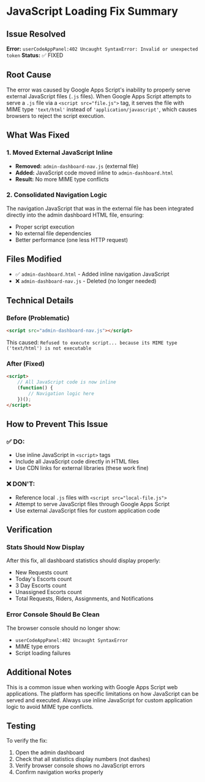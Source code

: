 # JavaScript Loading Fix Summary

## Issue Resolved
**Error:** `userCodeAppPanel:402 Uncaught SyntaxError: Invalid or unexpected token`
**Status:** ✅ FIXED

## Root Cause
The error was caused by Google Apps Script's inability to properly serve external JavaScript files (`.js` files). When Google Apps Script attempts to serve a `.js` file via a `<script src="file.js">` tag, it serves the file with MIME type `'text/html'` instead of `'application/javascript'`, which causes browsers to reject the script execution.

## What Was Fixed

### 1. Moved External JavaScript Inline
- **Removed:** `admin-dashboard-nav.js` (external file)
- **Added:** JavaScript code moved inline to `admin-dashboard.html`
- **Result:** No more MIME type conflicts

### 2. Consolidated Navigation Logic
The navigation JavaScript that was in the external file has been integrated directly into the admin dashboard HTML file, ensuring:
- Proper script execution
- No external file dependencies
- Better performance (one less HTTP request)

## Files Modified
- ✅ `admin-dashboard.html` - Added inline navigation JavaScript
- ❌ `admin-dashboard-nav.js` - Deleted (no longer needed)

## Technical Details

### Before (Problematic)
```html
<script src="admin-dashboard-nav.js"></script>
```
This caused: `Refused to execute script... because its MIME type ('text/html') is not executable`

### After (Fixed)
```html
<script>
    // All JavaScript code is now inline
    (function() {
        // Navigation logic here
    })();
</script>
```

## How to Prevent This Issue

### ✅ DO:
- Use inline JavaScript in `<script>` tags
- Include all JavaScript code directly in HTML files
- Use CDN links for external libraries (these work fine)

### ❌ DON'T:
- Reference local `.js` files with `<script src="local-file.js">`
- Attempt to serve JavaScript files through Google Apps Script
- Use external JavaScript files for custom application code

## Verification

### Stats Should Now Display
After this fix, all dashboard statistics should display properly:
- New Requests count
- Today's Escorts count
- 3 Day Escorts count
- Unassigned Escorts count
- Total Requests, Riders, Assignments, and Notifications

### Error Console Should Be Clean
The browser console should no longer show:
- `userCodeAppPanel:402 Uncaught SyntaxError`
- MIME type errors
- Script loading failures

## Additional Notes

This is a common issue when working with Google Apps Script web applications. The platform has specific limitations on how JavaScript can be served and executed. Always use inline JavaScript for custom application logic to avoid MIME type conflicts.

## Testing
To verify the fix:
1. Open the admin dashboard
2. Check that all statistics display numbers (not dashes)
3. Verify browser console shows no JavaScript errors
4. Confirm navigation works properly